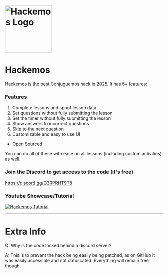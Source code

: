 # <a href="https://hackemos.github.io"><img src="./assets/logo%20outline.png" alt="Hackemos Logo" width="150"></a>

# Hackemos  

Hackemos is the best Conjuguemos hack in 2025. It has 5+ features:  

### Features  
1. Complete lessons and spoof lesson data 
2. Set questions without fully submitting the lesson  
3. Set the timer without fully submitting the lesson  
4. Show answers to incorrect questions  
5. Skip to the next question  
6. Customizable and easy to use UI 
+ Open Sourced  

You can do all of these with ease on all lessons (including custom activities) as well.


### Join the Discord to get access to the code (it's free)
https://discord.gg/G3RPRHT9T8


### Youtube Showcase/Tutorial
<a href="https://www.youtube.com/watch?v=iwHbhvkpTcU&ab_channel=HackemosOffical">
  <img src="https://github.com/user-attachments/assets/f915e190-37d8-44bb-b69a-0ae49e2f1e50" alt="Hackemos Tutorial" />
</a>


---

# Extra Info
Q: Why is the code locked behind a discord server?

A: This is to prevent the hack being easily being patched, as on GitHub it was easily accessible and not obfuscated. Everything will remain free though.


 

